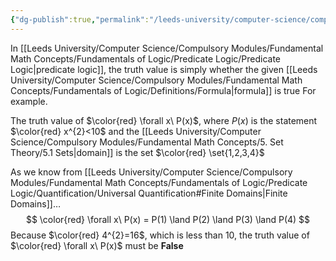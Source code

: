 ```yaml
---
{"dg-publish":true,"permalink":"/leeds-university/computer-science/compulsory-modules/fundamental-math-concepts/fundamentals-of-logic/definitions/truth-value/","tags":["Definition"]}
---
```


In [[Leeds University/Computer Science/Compulsory Modules/Fundamental Math Concepts/Fundamentals of Logic/Predicate Logic/Predicate Logic\|predicate logic]], the truth value is simply whether the given [[Leeds University/Computer Science/Compulsory Modules/Fundamental Math Concepts/Fundamentals of Logic/Definitions/Formula\|formula]] is true
For example.

The truth value of $\color{red} \forall x\ P(x)$, where $P(x)$ is the statement $\color{red} x^{2}<10$
and the [[Leeds University/Computer Science/Compulsory Modules/Fundamental Math Concepts/5. Set Theory/5.1 Sets\|domain]] is the set $\color{red} \set{1,2,3,4}$

As we know from [[Leeds University/Computer Science/Compulsory Modules/Fundamental Math Concepts/Fundamentals of Logic/Predicate Logic/Quantification/Universal Quantification#Finite Domains\|Finite Domains]]…
$$
\color{red} \forall x\ P(x) = P(1) \land P(2) \land P(3) \land P(4)
$$
Because $\color{red} 4^{2}=16$, which is less than 10, the truth value of $\color{red} \forall x\ P(x)$ must be **False**

